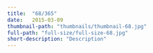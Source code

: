 ```yaml
--- 
title:  "68/365"
date:   2015-03-09
thumbnail-path: "thumbnails/thumbnail-68.jpg"
full-path: "full-size/full-size-68.jpg"
short-description: "Description"
---
```

